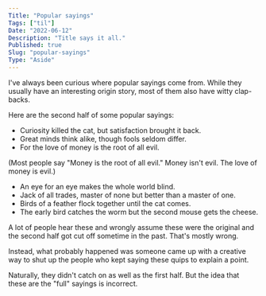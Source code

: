```yaml
---
Title: "Popular sayings"
Tags: ["til"]
Date: "2022-06-12"
Description: "Title says it all."
Published: true
Slug: "popular-sayings"
Type: "Aside"
---
```

I've always been curious where popular sayings come from. While they usually have an interesting origin story, most of them also have witty clap-backs.

Here are the second half of some popular sayings:

- Curiosity killed the cat, but satisfaction brought it back.
- Great minds think alike, though fools seldom differ.
- For the love of money is the root of all evil. 

(Most people say "Money is the root of all evil." Money isn't evil. The love of money is evil.)
- An eye for an eye makes the whole world blind.
- Jack of all trades, master of none but better than a master of one.
- Birds of a feather flock together until the cat comes.
- The early bird catches the worm but the second mouse gets the cheese.

A lot of people hear these and wrongly assume these were the original and the second half got cut off sometime in the past. That's mostly wrong.

Instead, what probably happened was someone came up with a creative way to shut up the people who kept saying these quips to explain a point.

Naturally, they didn't catch on as well as the first half. But the idea that these are the "full" sayings is incorrect.